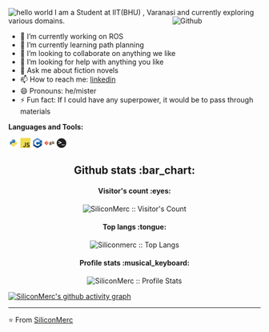 ![hello world](https://github.com/hayat-tamboli/hayat-tamboli/raw/master/hello-world.png)
I am a Student at IIT(BHU) , Varanasi and currently exploring various domains. 
<img width="35%" align="right" alt="Github" src="https://user-images.githubusercontent.com/48678280/88862734-4903af80-d201-11ea-968b-9c939d88a37c.gif" />
- 🔭 I’m currently working on ROS
- 🌱 I’m currently learning path planning
- 👯 I’m looking to collaborate on anything we like
- 🤔 I’m looking for help with anything you like
- 💬 Ask me about fiction novels
- 📫 How to reach me: [linkedin](https://www.linkedin.com/in/pranav-mittal-4b15a0195/)
- 😄 Pronouns: he/mister
- ⚡ Fun fact: If I could have any superpower, it would be to pass through materials

**Languages and Tools:**  

<code><img height="20" src="https://raw.githubusercontent.com/github/explore/80688e429a7d4ef2fca1e82350fe8e3517d3494d/topics/python/python.png"></code>
<code><img height="20" src="https://raw.githubusercontent.com/github/explore/80688e429a7d4ef2fca1e82350fe8e3517d3494d/topics/javascript/javascript.png"></code>
<code><img height="20" src="https://raw.githubusercontent.com/github/explore/80688e429a7d4ef2fca1e82350fe8e3517d3494d/topics/cpp/cpp.png"></code>
<code><img height="20" src="https://raw.githubusercontent.com/github/explore/80688e429a7d4ef2fca1e82350fe8e3517d3494d/topics/git/git.png"></code>
<code><img height="20" src="https://raw.githubusercontent.com/github/explore/80688e429a7d4ef2fca1e82350fe8e3517d3494d/topics/terminal/terminal.png"></code>

<h2 align="center">Github stats :bar_chart:</h2>

<h4 align="center">Visitor's count :eyes:</h4>

<p align="center"><img src="https://profile-counter.glitch.me/{SiliconMerc}/count.svg" alt="SiliconMerc :: Visitor's Count" /></p>

<h4 align="center">Top langs :tongue:</h4>

<p align="center"><img src="https://github-readme-stats.vercel.app/api/top-langs/?username=SiliconMerc&langs_count=10&theme=tokyonight&layout=compact" alt="Siliconmerc :: Top Langs" /></p>

<h4 align="center">Profile stats :musical_keyboard:</h4>

<p align="center"><img src="https://github-readme-stats.vercel.app/api?username=SiliconMerc&show_icons=true&theme=synthwave" alt="SiliconMerc :: Profile Stats" /></p>

[![SiliconMerc's github activity graph](https://activity-graph.herokuapp.com/graph?username=SiliconMerc&theme=github)](https://github.com/ashutosh00710/github-readme-activity-graph)

---

⭐️ From [SiliconMerc](https://github.com/SiliconMerc)
